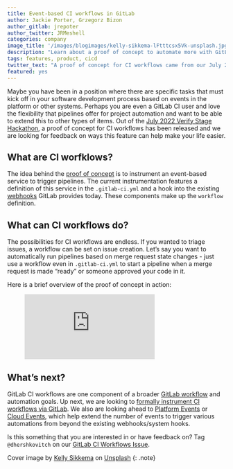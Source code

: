 ```yaml
---
title: Event-based CI workflows in GitLab 
author: Jackie Porter, Grzegorz Bizon
author_gitlab: jrepoter
author_twitter: JRMeshell
categories: company
image_title: '/images/blogimages/kelly-sikkema-lFtttcsx5Vk-unsplash.jpg'
description: "Learn about a proof of concept to automate more with GitLab CI workflows and share your feedback."
tags: features, product, cicd
twitter_text: "A proof of concept for CI workflows came from our July 2022 Verify Stage Hackathon. Now we want your feedback on how this feature can make your life easier."
featured: yes
---
```


Maybe you have been in a position where there are specific tasks that must kick off in your software development process based on events in the platform or other systems. Perhaps you are even a GitLab CI user and love the flexibility that pipelines offer for project automation and want to be able to extend this to other types of items. Out of the [July 2022 Verify Stage Hackathon](/blog/2022/07/28/verify-week-hackathon/), a proof of concept for CI workflows has been released and we are looking for feedback on ways this feature can help make your life easier. 

## What are CI worfklows?

The idea behind the [proof of concept](https://gitlab.com/gitlab-org/gitlab/-/merge_requests/91244) is to instrument an event-based service to trigger pipelines. The current instrumentation features a definition of this service in the `.gitlab-ci.yml` and a hook into the existing [webhooks](https://docs.gitlab.com/ee/user/project/integrations/webhook_events.html) GitLab provides today. These components make up the `workflow` definition. 

## What can CI workflows do?

The possibilities for CI workflows are endless. If you wanted to triage issues, a workflow can be set on issue creation. Let’s say you want to automatically run pipelines based on merge request state changes - just use a workflow even in `.gitlab-ci.yml` to start a pipeline when a merge request is made “ready” or someone approved your code in it. 

Here is a brief overview of the proof of concept in action: 

<figure class="video_container">
  <iframe src="https://www.youtube.com/embed/cwfRI9m3rRs" frameborder="0" allowfullscreen="true"> </iframe>
</figure>

## What’s next?

GitLab CI workflows are one component of a broader [GitLab workflow](https://gitlab.com/groups/gitlab-org/-/epics/8349) and automation goals. Up next, we are looking to [formally instrument CI workflows via GitLab](https://gitlab.com/gitlab-org/gitlab/-/issues/363384). We also are looking ahead to [Platform Events](https://gitlab.com/gitlab-org/gitlab/-/issues/355658) or [Cloud Events](https://gitlab.com/gitlab-org/gitlab/-/issues/335095), which help extend the number of events to trigger various automations from beyond the existing webhooks/system hooks. 

Is this something that you are interested in or have feedback on? Tag `@dhershkovitch` on our [GitLab CI Workflows Issue](https://gitlab.com/gitlab-org/gitlab/-/issues/363384). 

Cover image by [Kelly Sikkema](https://unsplash.com/photos/lFtttcsx5Vk) on [Unsplash](https://unsplash.com)
{: .note}
